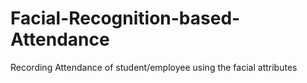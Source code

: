 # Facial-Recognition-based-Attendance
Recording Attendance of student/employee using the facial attributes 
